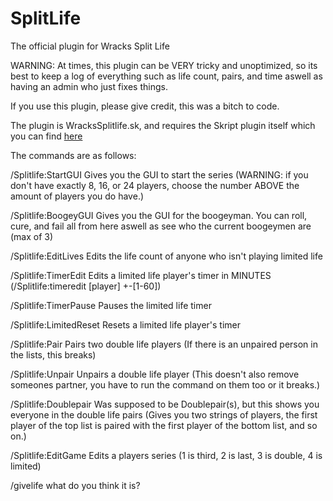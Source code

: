 # SplitLife
The official plugin for Wracks Split Life

WARNING:
At times, this plugin can be VERY tricky and unoptimized, so its best to keep a log of everything such as life count, pairs, and time aswell as having an admin who just fixes things.

If you use this plugin, please give credit, this was a bitch to code.

The plugin is WracksSplitlife.sk, and requires the Skript plugin itself which you can find [here](https://github.com/SkriptLang/Skript)

The commands are as follows:

/Splitlife:StartGUI
  Gives you the GUI to start the series (WARNING: if you don't have exactly 8, 16, or 24 players, choose the number ABOVE the amount of players you do have.)

/Splitlife:BoogeyGUI
  Gives you the GUI for the boogeyman. You can roll, cure, and fail all from here aswell as see who the current boogeymen are (max of 3)

/Splitlife:EditLives
  Edits the life count of anyone who isn't playing limited life

/Splitlife:TimerEdit
  Edits a limited life player's timer in MINUTES (/Splitlife:timeredit [player] +-[1-60])

/Splitlife:TimerPause
  Pauses the limited life timer

/Splitlife:LimitedReset
  Resets a limited life player's timer

/Splitlife:Pair
  Pairs two double life players (If there is an unpaired person in the lists, this breaks)

/Splitlife:Unpair
  Unpairs a double life player (This doesn't also remove someones partner, you have to run the command on them too or it breaks.)

/Splitlife:Doublepair
  Was supposed to be Doublepair(s), but this shows you everyone in the double life pairs (Gives you two strings of players, the first player of the top list is paired with the first player of the bottom list, and so on.)

/Splitlife:EditGame
  Edits a players series (1 is third, 2 is last, 3 is double, 4 is limited)

/givelife
  what do you think it is?
